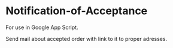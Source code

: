 # Notification-of-Acceptance
For use in Google App Script.

Send mail about accepted order with link to it to proper adresses.
